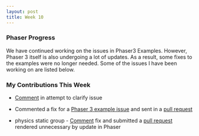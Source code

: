 ```yaml
---
layout: post
title: Week 10
---
```


### Phaser Progress

We have continued working on the issues in Phaser3 Examples. However, Phaser 3 itself is also undergoing a lot of updates. As a result, some fixes to the examples were no longer needed. Some of the issues I have been working on are listed below. 

### My Contributions This Week

* [Comment](https://github.com/photonstorm/phaser3-examples/issues/109) in attempt to clarify issue 

* Commented a fix for a [Phaser 3 example issue](https://github.com/photonstorm/phaser3-examples/issues/17) and sent in a [pull request](https://github.com/photonstorm/phaser3-examples/pull/115)

* physics static group - [Comment](https://github.com/photonstorm/phaser3-examples/issues/108) fix and submitted a [pull request](https://github.com/photonstorm/phaser3-examples/pull/117) rendered unnecessary by update in Phaser
